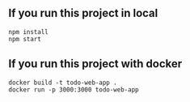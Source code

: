 ## If you run this project in local

```
npm install
npm start
```

## If you run this project with docker
```
docker build -t todo-web-app .
docker run -p 3000:3000 todo-web-app
```